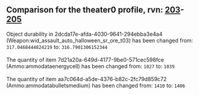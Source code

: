 ## Comparison for the theater0 profile, rvn: [203](https://github.com/PRO100KatYT/FortniteProfileRevisions/tree/main/profiles/theater0/203%20theater0.json)-[205](https://github.com/PRO100KatYT/FortniteProfileRevisions/tree/main/profiles/theater0/205%20theater0.json)

Object durability in 2dcda17e-afda-4030-9641-294ebba3e4a4 (Weapon:wid_assault_auto_halloween_sr_ore_t03) has been changed from: `317.0468444824219` to: `316.7901306152344`
<br><br>
The quantity of item 7d21a20a-649d-4177-9be0-571cec598fce (Ammo:ammodataenergycell) has been changed from: `1027` to: `1039`
<br><br>
The quantity of item aa7c064d-a5de-4376-b82c-2fc79d859c72 (Ammo:ammodatabulletsmedium) has been changed from: `1410` to: `1406`
<br><br>
